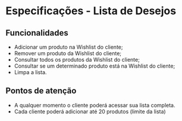 # Especificações - Lista de Desejos

## Funcionalidades
- Adicionar um produto na Wishlist do cliente;
- Remover um produto da Wishlist do cliente;
- Consultar todos os produtos da Wishlist do cliente;
- Consultar se um determinado produto está na Wishlist do cliente;
- Limpa a lista.

## Pontos de atenção
- A qualquer momento o cliente poderá acessar sua lista completa.
- Cada cliente poderá adicionar até 20 produtos (limite da lista)
